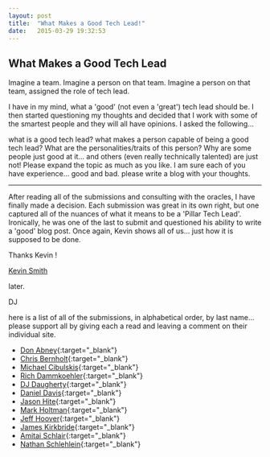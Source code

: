 ```yaml
---
layout: post
title:  "What Makes a Good Tech Lead!"
date:   2015-03-29 19:32:53
---
```


## What Makes a Good Tech Lead

Imagine a team.  Imagine a person on that team.  Imagine a person on that
team, assigned the role of tech lead.

I have in my mind, what a 'good' (not even a 'great') tech lead should be.  I
then started questioning my thoughts and decided that I work with some of the
smartest people and they will all have opinions. I asked the following...

what is a good tech lead? what makes a person capable of being a good tech 
lead? What are the personalities/traits of this person? Why are some people 
just good at it... and others (even really technically talented) are just 
not! Please expand the topic as much as you like. I am sure each of you 
have experience... good and bad.  please write a blog with your thoughts.

---

After reading all of the submissions and consulting with the oracles, I have finally made a decision.  Each submission was great
in its own right, but one captured all of the nuances of what it means to be a 'Pillar Tech Lead'.  Ironically, he was 
one of the last to submit and questioned his ability to write a 'good' blog post.  Once again, Kevin shows all of us... just how it
is supposed to be done.

Thanks Kevin !

[Kevin Smith](https://medium.com/@krsmes/the-tech-lead-18b9aab4a0ed)

later.

DJ



here is a list of all of the submissions, in alphabetical order, by last name... please support all by giving each a read and leaving a 
comment on their individual site.

- [Don Abney](http://donabney.blogspot.com/2015/03/tech-lead-i-do-not-think-it-means-what.html){:target="_blank"}
- [Chris Bernholt](https://chrisbernholt.wordpress.com/2015/03/27/how-to-spot-a-good-tech-lead/){:target="_blank"}
- [Michael Cibulskis](http://www.noackexpected.com/2015/03/wanted-technical-lead-what-should-i-be.html){:target="_blank"}
- [Rich Dammkoehler](http://ironmoose.blogspot.com/2015/03/what-is-good-tech-lead.html){:target="_blank"}
- [DJ Daugherty](http://ddaugher.github.io/what_makes_a_good_tech_lead/){:target="_blank"}
- [Daniel Davis](http://d2ramblings.blogspot.com/){:target="_blank"}
- [Jason Hite](https://medium.com/@jasonhite/all-about-being-a-tech-lead-d69c8babfd58){:target="_blank"}
- [Mark Holtman](https://medium.com/@mholtman/so-you-wanna-be-a-tech-lead-456323a7cbb5){:target="_blank"}
- [Jeff Hoover](http://blog.jhoover.com/2015/03/what-do-you-expect-from-tech-lead.html){:target="_blank"}
- [James Kirkbride](http://jameskbride.blogspot.com/2015/03/what-is-good-tech-lead.html){:target="_blank"}
- [Amitai Schlair](http://www.schmonz.com/2015/03/13/when-is-being-technical-lead-a-good-decision/){:target="_blank"}
- [Nathan Schlehlein](http://n8dgr8.github.io/2015/03/30/tech_lead/){:target="_blank"}

